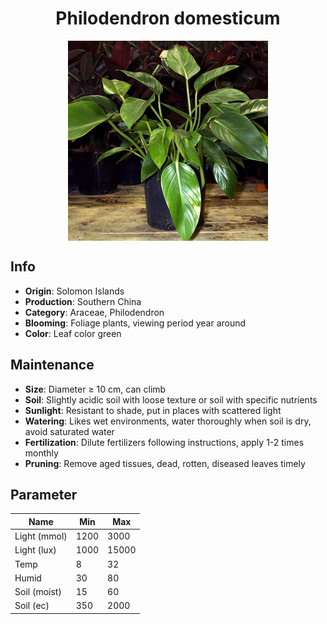 <h1 align='center'>Philodendron domesticum</h1>
<p align="center">
    <img 
        align='center'
        width='320'
        src="../images/philodendron domesticum.png" 
        alt='Philodendron domesticum' />
</p>

## Info

 - **Origin**: Solomon Islands
 - **Production**: Southern China
 - **Category**: Araceae, Philodendron
 - **Blooming**: Foliage plants, viewing period year around
 - **Color**: Leaf color green

## Maintenance

 - **Size**: Diameter ≥ 10 cm, can climb
 - **Soil**: Slightly acidic soil with loose texture or soil with specific nutrients
 - **Sunlight**: Resistant to shade, put in places with scattered light
 - **Watering**: Likes wet environments, water thoroughly when soil is dry, avoid saturated water
 - **Fertilization**: Dilute fertilizers following instructions, apply 1-2 times monthly
 - **Pruning**: Remove aged tissues, dead, rotten, diseased leaves timely

## Parameter

| Name         | Min  | Max   |
|--------------|------|-------|
| Light (mmol) | 1200 | 3000  |
| Light (lux)  | 1000 | 15000 |
| Temp         | 8    | 32    |
| Humid        | 30   | 80    |
| Soil (moist) | 15   | 60    |
| Soil (ec)    | 350  | 2000  |